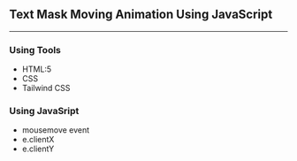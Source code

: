 ## Text Mask Moving Animation Using JavaScript
****
### Using Tools
* HTML:5
* CSS
* Tailwind CSS

### Using JavaSript
* mousemove event
* e.clientX
* e.clientY
